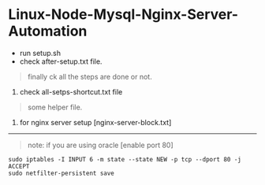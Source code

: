 # Linux-Node-Mysql-Nginx-Server-Automation


- run setup.sh
- check after-setup.txt file.


> finally ck all the steps are done or not.
  1. check all-setps-shortcut.txt file

> some helper file.
  1. for nginx server setup [nginx-server-block.txt]

---
> note: if you are using oracle [enable port 80]

```
sudo iptables -I INPUT 6 -m state --state NEW -p tcp --dport 80 -j ACCEPT
sudo netfilter-persistent save
```
